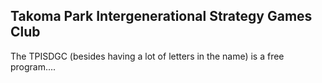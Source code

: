 ## Takoma Park Intergenerational Strategy Games Club

The TPISDGC (besides having a lot of letters in the name) is a free program....
